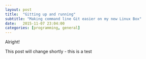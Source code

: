 ```yaml
---
layout: post
title:  "Gitting up and running"
subtitle: "Making command line Git easier on my new Linux Box"
date:   2015-11-07 23:04:00
categories: [programming, general]
---
```


Alright! 

This post will change shortly - this is a test